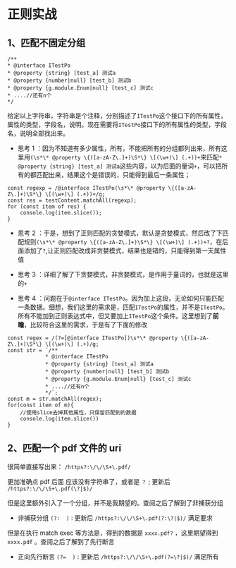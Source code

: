 # 正则实战

## 1、匹配不固定分组

```
/**
* @interface ITestPo
* @property {string} [test_a] 测试a
* @property {number|null} [test_b] 测试b
* @property {g.module.Enum|null} [test_c] 测试c
* ....//还有n个
*/
```

给定以上字符串，字符串是个注释，分别描述了`ITestPo`这个接口下的所有属性，属性的类型，字段名，说明。现在需要将`ITestPo`接口下的所有属性的类型，字段名，说明全部找出来。

- 思考 1 ：因为不知道有多少属性，所有，不能把所有的分组都列出来，所有这里用`(\s*\* @property \{([a-zA-Z\.]+)\S*\} \[(\w+)\] (.+))+`来匹配`* @property {string} [test_a] 测试a`这些内容，以为后面的量词`+`，可以把所有的都匹配出来，结果这个是错误的，只能得到最后一条属性；

```
const regexp = /@interface ITestPo(\s*\* @property \{([a-zA-Z\.]+)\S*\} \[(\w+)\] (.+))+/g;
const res = testContent.matchAll(regexp);
for (const item of res) {
    console.log(item.slice());
}
```

- 思考 2 ：于是，想到了正则匹配的贪婪模式，默认是贪婪模式，然后改了下匹配规则`(\s*\* @property \{([a-zA-Z\.]+)\S*\} \[(\w+)\] (.+))+?`，在后面添加了`?`,让正则匹配改成非贪婪模式，结果也是错的，只能得到第一天属性值

- 思考 3 ：详细了解了下贪婪模式，非贪婪模式，是作用于量词的，也就是这里的`+`
- 思考 4 ：问题在于`@interface ITestPo`。因为加上这段，无论如何只能匹配一条数据。细想，我们这里的需求是，匹配`ITestPo`的属性，并不是`ITestPo`。所有不能加到正则表达式中，但又要加上`ITestPo`这个条件。这里想到了**前瞻**，比较符合这里的需求，于是有了下面的修改

```
const regex = /(?=[@interface ITestPo])\s*\* @property \{([a-zA-Z\.]+)\S*\} \[(\w+)\] (.+)/g;
const str = `/**
            * @interface ITestPo
            * @property {string} [test_a] 测试a
            * @property {number|null} [test_b] 测试b
            * @property {g.module.Enum|null} [test_c] 测试c
            * ....//还有n个
            */`;
const m = str.matchAll(regex);
for(const item of m){
    //使用slice去掉其他属性，只保留匹配到的数据
    console.log(item.slice())
}
```

## 2、匹配一个 pdf 文件的 uri

很简单直接写出来： `/https?:\/\/\S+\.pdf/`

更加准确点 pdf 后面 应该没有字符串了，或者是 `？` ; 更新后 `/https?:\/\/\S+\.pdf(\?|$)/`

但是这里额外引入了一个分组，并不是我期望的。查阅之后了解到了非捕获分组

- 非捕获分组 `(?:  )` : 更新后 `/https?:\/\/\S+\.pdf(?:\?|$)/` 满足要求

但是在执行 match exec 等方法是，得到的数据是 `xxxx.pdf?` ，这里期望得到 `xxxx.pdf` 。查阅之后了解到了先行断言

- 正向先行断言 `(?=  )` : 更新后 `/https?:\/\/\S+\.pdf(?=\?|$)/` 满足所有
